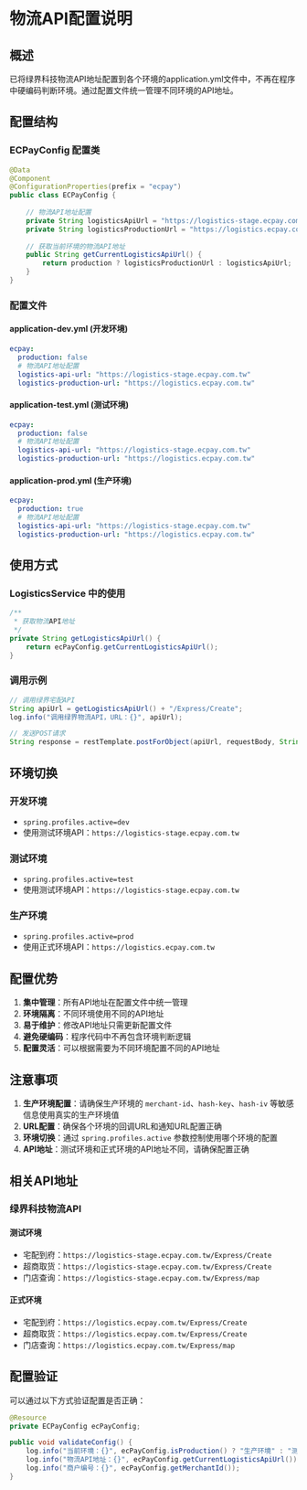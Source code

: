 # 物流API配置说明

## 概述

已将绿界科技物流API地址配置到各个环境的application.yml文件中，不再在程序中硬编码判断环境。通过配置文件统一管理不同环境的API地址。

## 配置结构

### ECPayConfig 配置类

```java
@Data
@Component
@ConfigurationProperties(prefix = "ecpay")
public class ECPayConfig {
    
    // 物流API地址配置
    private String logisticsApiUrl = "https://logistics-stage.ecpay.com.tw";        // 测试环境
    private String logisticsProductionUrl = "https://logistics.ecpay.com.tw";      // 正式环境
    
    // 获取当前环境的物流API地址
    public String getCurrentLogisticsApiUrl() {
        return production ? logisticsProductionUrl : logisticsApiUrl;
    }
}
```

### 配置文件

#### application-dev.yml (开发环境)
```yaml
ecpay:
  production: false
  # 物流API地址配置
  logistics-api-url: "https://logistics-stage.ecpay.com.tw"
  logistics-production-url: "https://logistics.ecpay.com.tw"
```

#### application-test.yml (测试环境)
```yaml
ecpay:
  production: false
  # 物流API地址配置
  logistics-api-url: "https://logistics-stage.ecpay.com.tw"
  logistics-production-url: "https://logistics.ecpay.com.tw"
```

#### application-prod.yml (生产环境)
```yaml
ecpay:
  production: true
  # 物流API地址配置
  logistics-api-url: "https://logistics-stage.ecpay.com.tw"
  logistics-production-url: "https://logistics.ecpay.com.tw"
```

## 使用方式

### LogisticsService 中的使用

```java
/**
 * 获取物流API地址
 */
private String getLogisticsApiUrl() {
    return ecPayConfig.getCurrentLogisticsApiUrl();
}
```

### 调用示例

```java
// 调用绿界宅配API
String apiUrl = getLogisticsApiUrl() + "/Express/Create";
log.info("调用绿界物流API，URL：{}", apiUrl);

// 发送POST请求
String response = restTemplate.postForObject(apiUrl, requestBody, String.class);
```

## 环境切换

### 开发环境
- `spring.profiles.active=dev`
- 使用测试环境API：`https://logistics-stage.ecpay.com.tw`

### 测试环境
- `spring.profiles.active=test`
- 使用测试环境API：`https://logistics-stage.ecpay.com.tw`

### 生产环境
- `spring.profiles.active=prod`
- 使用正式环境API：`https://logistics.ecpay.com.tw`

## 配置优势

1. **集中管理**：所有API地址在配置文件中统一管理
2. **环境隔离**：不同环境使用不同的API地址
3. **易于维护**：修改API地址只需更新配置文件
4. **避免硬编码**：程序代码中不再包含环境判断逻辑
5. **配置灵活**：可以根据需要为不同环境配置不同的API地址

## 注意事项

1. **生产环境配置**：请确保生产环境的 `merchant-id`、`hash-key`、`hash-iv` 等敏感信息使用真实的生产环境值
2. **URL配置**：确保各个环境的回调URL和通知URL配置正确
3. **环境切换**：通过 `spring.profiles.active` 参数控制使用哪个环境的配置
4. **API地址**：测试环境和正式环境的API地址不同，请确保配置正确

## 相关API地址

### 绿界科技物流API

#### 测试环境
- 宅配到府：`https://logistics-stage.ecpay.com.tw/Express/Create`
- 超商取货：`https://logistics-stage.ecpay.com.tw/Express/Create`
- 门店查询：`https://logistics-stage.ecpay.com.tw/Express/map`

#### 正式环境
- 宅配到府：`https://logistics.ecpay.com.tw/Express/Create`
- 超商取货：`https://logistics.ecpay.com.tw/Express/Create`
- 门店查询：`https://logistics.ecpay.com.tw/Express/map`

## 配置验证

可以通过以下方式验证配置是否正确：

```java
@Resource
private ECPayConfig ecPayConfig;

public void validateConfig() {
    log.info("当前环境：{}", ecPayConfig.isProduction() ? "生产环境" : "测试环境");
    log.info("物流API地址：{}", ecPayConfig.getCurrentLogisticsApiUrl());
    log.info("商户编号：{}", ecPayConfig.getMerchantId());
}
```
